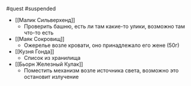 #quest #suspended

- [[Малик Сильверхенд]]
	- Проверить башню, есть ли там какие-то улики, возможно там что-то есть
- [[Маяк Сокровищ]]
	- Ожерелье возле кровати, оно принадлежало его жене (50г)
- [[Кузня Гонда]]
	- Список из хранилища
- [[Бьорн Железный Кулак]]
	- Поместить механизм возле источника света, возможно это остановит излучение
